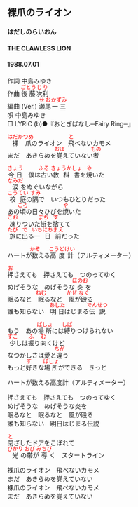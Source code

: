 <style type="text/css">
	ruby{
	    ruby-position: over;
	}
	ruby > rt{font-size: 12px;color:red;}
	p{font:16px;font-size: '楷体'}
</style>
## 裸爪のライオン
#### はだしのらいおん
#### THE CLAWLESS LION
#### 1988.07.01


作詞     中島みゆき  
作曲     <ruby><rb>後藤</rb><rp>(</rp><rt>ごとう</rt><rp>)</rp></ruby><ruby><rb>次</rb><rp>(</rp><rt>じ</rt><rp>)</rp></ruby><ruby><rb>利</rb><rp>(</rp><rt>り</rt><rp>)</rp></ruby>  
編曲 (Ver.)   <ruby><rb>瀬尾</rb><rp>(</rp><rt>せお</rt><rp>)</rp></ruby><ruby><rb>一三</rb><rp>(</rp><rt>かずみ</rt><rp>)</rp></ruby>  
唄     中島みゆき   
□ LYRIC (b)●『おとぎばなし─Fairy Ring─』　　　   
    
   
<ruby><rb>裸</rb><rp>(</rp><rt>はだか</rt><rp>)</rp></ruby><ruby><rb>爪</rb><rp>(</rp><rt>つめ</rt><rp>)</rp></ruby>のライオン　<ruby><rb>飛</rb><rp>(</rp><rt>と</rt><rp>)</rp></ruby>べないカモメ  
まだ　あきらめを<ruby><rb>覚</rb><rp>(</rp><rt>おぼ</rt><rp>)</rp></ruby>えていない<ruby><rb>者</rb><rp>(</rp><rt>もの</rt><rp>)</rp></ruby>  

<ruby><rb>今日</rb><rp>(</rp><rt>きょう</rt><rp>)</rp></ruby>　僕は<ruby><rb>古</rb><rp>(</rp><rt>ふる</rt><rp>)</rp></ruby>い<ruby><rb>教科書</rb><rp>(</rp><rt>きょうかしょ</rt><rp>)</rp></ruby>を<ruby><rb>焼</rb><rp>(</rp><rt>や</rt><rp>)</rp></ruby>いた  
<ruby><rb>涙</rb><rp>(</rp><rt>なみだ</rt><rp>)</rp></ruby>をぬぐいながら  
<ruby><rb>校庭</rb><rp>(</rp><rt>こうてい</rt><rp>)</rp></ruby>の<ruby><rb>隅</rb><rp>(</rp><rt>すみ</rt><rp>)</rp></ruby>で　いつもひとりだった  
あの<ruby><rb>頃</rb><rp>(</rp><rt>ころ</rt><rp>)</rp></ruby>の日々</rb><rp>(</rp><rt>ひび</rt><rp>)</rp></ruby>を<ruby><rb>焼</rb><rp>(</rp><rt>や</rt><rp>)</rp></ruby>いた  
<ruby><rb>凍</rb><rp>(</rp><rt>こお</rt><rp>)</rp></ruby>りついた<ruby><rb>街</rb><rp>(</rp><rt>まち</rt><rp>)</rp></ruby>を<ruby><rb>捨</rb><rp>(</rp><rt>す</rt><rp>)</rp></ruby>てて  
<ruby><rb>旅</rb><rp>(</rp><rt>たび</rt><rp>)</rp></ruby>に<ruby><rb>出</rb><rp>(</rp><rt>で</rt><rp>)</rp></ruby>る<ruby><rb>一日</rb><rp>(</rp><rt>いちにち</rt><rp>)</rp></ruby><ruby><rb>前</rb><rp>(</rp><rt>まえ</rt><rp>)</rp></ruby>だった  

  
ハートが<ruby><rb>数</rb><rp>(</rp><rt>かぞ</rt><rp>)</rp></ruby>える<ruby><rb>高度計</rb><rp>(</rp><rt>こうどけい</rt><rp>)</rp></ruby>（アルティメーター）  

<ruby><rb>押</rb><rp>(</rp><rt>お</rt><rp>)</rp></ruby>さえても　押さえても　つのってゆく  
めげそうな　めげそうな<ruby><rb>炎</rb><rp>(</rp><rt>ほのお</rt><rp>)</rp></ruby>を  
眠るなと　<ruby><rb>眠</rb><rp>(</rp><rt>ねむ</rt><rp>)</rp></ruby>るなと　<ruby><rb>風</rb><rp>(</rp><rt>かぜ</rt><rp>)</rp></ruby>が<ruby><rb>殴</rb><rp>(</rp><rt>なぐ</rt><rp>)</rp></ruby>る  
誰も知らない　<ruby><rb>明日</rb><rp>(</rp><rt>あした</rt><rp>)</rp></ruby>はじまる<ruby><rb>伝説</rb><rp>(</rp><rt>でんせつ</rt><rp>)</rp></ruby>  

もう　あの<ruby><rb>場所</rb><rp>(</rp><rt>ばしょ</rt><rp>)</rp></ruby>には<ruby><rb>縛</rb><rp>(</rp><rt>しば</rt><rp>)</rp></ruby>りつけられない  
<ruby><rb>少</rb><rp>(</rp><rt>すこ</rt><rp>)</rp></ruby>しは<ruby><rb>振</rb><rp>(</rp><rt>ふ</rt><rp>)</rp></ruby>り<ruby><rb>向</rb><rp>(</rp><rt>む</rt><rp>)</rp></ruby>くけど  
なつかしさは愛と<ruby><rb>違</rb><rp>(</rp><rt>ちが</rt><rp>)</rp></ruby>う  
もっと<ruby><rb>好</rb><rp>(</rp><rt>す</rt><rp>)</rp></ruby>きな<ruby><rb>場所</rb><rp>(</rp><rt>ばしょ</rt><rp>)</rp></ruby>ができる　きっと  

  
ハートが数える高度計（アルティメーター）     

押さえても　押さえても　つのってゆく  
めげそうな　めげそうな炎を  
眠るなと　眠るなと　風が殴る  
誰も知らない　明日はじまる伝説  

<ruby><rb>閉</rb><rp>(</rp><rt>と</rt><rp>)</rp></ruby>ざしたドアをこぼれて  
<ruby><rb>光</rb><rp>(</rp><rt>ひかり</rt><rp>)</rp></ruby>の<ruby><rb>帯</rb><rp>(</rp><rt>おび</rt><rp>)</rp></ruby>が<ruby><rb>導</rb><rp>(</rp><rt>みちび</rt><rp>)</rp></ruby>く　スタートライン  

裸爪のライオン　飛べないカモメ  
まだ　あきらめを覚えていない  
裸爪のライオン　飛べないカモメ  
まだ　あきらめを覚えていない  